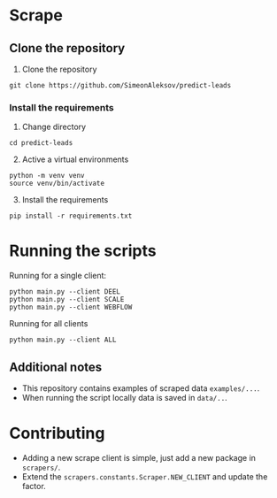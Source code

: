 # Scrape

## Clone the repository

1. Clone the repository
```shell
git clone https://github.com/SimeonAleksov/predict-leads
```

### Install the requirements

1. Change directory 
```shell
cd predict-leads
```
2. Active a virtual environments
```shell
python -m venv venv
source venv/bin/activate
```

3. Install the requirements

```shell
pip install -r requirements.txt
```


# Running the scripts

Running for a single client:
```shell
python main.py --client DEEL
python main.py --client SCALE
python main.py --client WEBFLOW
```

Running for all clients

```shell
python main.py --client ALL
```

## Additional notes

- This repository contains examples of scraped data `examples/...`. 
- When running the script locally data is saved in `data/..`.

# Contributing

- Adding a new scrape client is simple, just add a new package in `scrapers/`.
- Extend the `scrapers.constants.Scraper.NEW_CLIENT` and update the factor.
